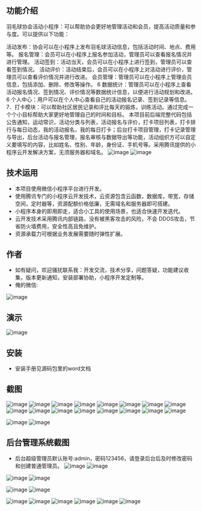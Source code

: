 ## 功能介绍 

 羽毛球协会活动小程序：可以帮助协会更好地管理活动和会员，提高活动质量和参与度。可以提供以下功能：

活动发布：协会可以在小程序上发布羽毛球活动信息，包括活动时间、地点、费用等。
报名管理：会员可以在小程序上报名参加活动，管理员可以查看报名情况并进行管理。
活动签到：活动当天，会员可以在小程序上进行签到，管理员可以查看签到情况。
活动评价：活动结束后，会员可以在小程序上对活动进行评价，管理员可以查看评价情况并进行改进。
会员管理：管理员可以在小程序上管理会员信息，包括添加、删除、修改等操作。 6 数据统计：管理员可以在小程序上查看活动报名情况、签到情况、评价情况等数据统计信息，以便进行活动规划和改进。 6 个人中心：用户可以在个人中心查看自己的活动报名记录、签到记录等信息。 7．打卡模块：可以帮助社区居民记录和评比每天的锻炼，训练活动。通过完成一个个小目标帮助大家更好地管理自己的时间和目标。
本项目前后端完整代码包括公告通知，运动常识，活动分类与列表，活动报名与评价，打卡项目列表，打卡排行与每日动态，我的活动报名，我的每日打卡；后台打卡项目管理，打卡记录管理与导出，后台活动与报名管理，报名审核与数据导出等功能，活动组织方可以自定义要填写的内容，比如姓名、性别、年龄，身份证、手机号等。采用腾讯提供的小程序云开发解决方案，无须服务器和域名。
![image](https://github.com/dingyuanyind/WeYu/assets/92237001/551c1d4b-d601-44d0-bfff-1546dbedb49c)
![image](https://github.com/dingyuanyind/WeYu/assets/92237001/2f526724-63cc-40f2-af42-4d007a676983)


## 技术运用
- 本项目使用微信小程序平台进行开发。
- 使用腾讯专门的小程序云开发技术，云资源包含云函数，数据库，带宽，存储空间，定时器等，资源配额价格低廉，无需域名和服务器即可搭建。
- 小程序本身的即用即走，适合小工具的使用场景，也适合快速开发迭代。
- 云开发技术采用腾讯内部链路，没有被黑客攻击的风险，不会 DDOS攻击，节省防火墙费用，安全性高且免维护。
- 资源承载力可根据业务发展需要随时弹性扩展。  



## 作者
- 如有疑问，欢迎骚扰联系我：开发交流，技术分享，问题答疑，功能建议收集，版本更新通知，安装部署协助，小程序开发定制等。
- 俺的微信: 
 
![image](https://github.com/dingyuanyind/WeYu/assets/92237001/86009bbc-723a-4c1b-b865-7e12db51c153)



## 演示 
 ![image](https://github.com/dingyuanyind/WeYu/assets/92237001/af4f95cc-faee-43f6-a1de-8c3dd9077477)


## 安装

- 安装手册见源码包里的word文档
 

## 截图

![image](https://github.com/dingyuanyind/WeYu/assets/92237001/d89eadb4-619f-4773-81db-4974cf3d8a10)
![image](https://github.com/dingyuanyind/WeYu/assets/92237001/10305f07-7e09-4869-8b80-5949c91f95a8)
![image](https://github.com/dingyuanyind/WeYu/assets/92237001/2619bd49-e145-4d79-847e-ea99f0b903e8)
![image](https://github.com/dingyuanyind/WeYu/assets/92237001/44d38248-6de2-45dd-b6b3-bdcb32fd92a7)
![image](https://github.com/dingyuanyind/WeYu/assets/92237001/ff26572e-ceb9-4d14-b7f3-8cb4b0d0cb04)
![image](https://github.com/dingyuanyind/WeYu/assets/92237001/56342439-9ebe-4a5d-a6bd-487d516bbf07)
![image](https://github.com/dingyuanyind/WeYu/assets/92237001/279e02fe-e1d2-4b67-8fd2-db543cdfc671)
![image](https://github.com/dingyuanyind/WeYu/assets/92237001/87ce4248-277e-4784-8fdf-682e0c8827be)
![image](https://github.com/dingyuanyind/WeYu/assets/92237001/a1ce574e-a0b7-4a70-b736-056db2e22e2d)
![image](https://github.com/dingyuanyind/WeYu/assets/92237001/825819d0-3283-44d5-8ce0-6d85ef01e70d)
![image](https://github.com/dingyuanyind/WeYu/assets/92237001/a020c814-f303-4501-921d-66f214dd983d)
![image](https://github.com/dingyuanyind/WeYu/assets/92237001/46128d56-57f6-4773-9962-0ef326216260)
![image](https://github.com/dingyuanyind/WeYu/assets/92237001/fd02b4c5-875e-4883-ac90-dd0032fd3bd4)
![image](https://github.com/dingyuanyind/WeYu/assets/92237001/5afe32c5-7ebf-490d-bd48-94d565609658)
![image](https://github.com/dingyuanyind/WeYu/assets/92237001/9bad053f-fea4-455b-a863-eeaa2eedd070)
![image](https://github.com/dingyuanyind/WeYu/assets/92237001/a2db4352-b58f-4c44-9253-2737464ca057)

![image](https://github.com/dingyuanyind/WeYu/assets/92237001/c39896f9-4339-4a97-9d90-3c09d37d5a66)
![image](https://github.com/dingyuanyind/WeYu/assets/92237001/f9dd621a-9c92-4e8d-b866-665214efd452)



 

## 后台管理系统截图 
- 后台超级管理员默认账号:admin，密码123456，请登录后台后及时修改密码和创建普通管理员。
![image](https://github.com/dingyuanyind/WeYu/assets/92237001/d02d6a7b-b904-4ebd-ab10-ced953e7dda7)
![image](https://github.com/dingyuanyind/WeYu/assets/92237001/d1c0c5b8-ee9f-41a3-9aae-35e5fbf479eb)

![image](https://github.com/dingyuanyind/WeYu/assets/92237001/f164d6fe-1ee0-41f5-bcd2-a5bc0423666c)
![image](https://github.com/dingyuanyind/WeYu/assets/92237001/2dafc7b6-c762-40a8-9b25-ee7a0f3fc998)

![image](https://github.com/dingyuanyind/WeYu/assets/92237001/14125e7e-5815-4c8e-bd8c-9c4bc40d7138)
![image](https://github.com/dingyuanyind/WeYu/assets/92237001/ec4b990a-a468-4ddd-9cd4-0a34b5487bad)

![image](https://github.com/dingyuanyind/WeYu/assets/92237001/de084a24-e572-4fcc-855d-8db6aaa76d17)
![image](https://github.com/dingyuanyind/WeYu/assets/92237001/f68d040c-6829-4eaa-88ac-ec8ad4aa5cd8)
![image](https://github.com/dingyuanyind/WeYu/assets/92237001/fc38747c-5f40-4ab0-ae56-ad7c54fcc281)
![image](https://github.com/dingyuanyind/WeYu/assets/92237001/398b2275-a1a8-477f-a1a1-6280d6bc1234)
![image](https://github.com/dingyuanyind/WeYu/assets/92237001/4ab5859a-b18c-4bc6-843d-72555d2b35ef)
![image](https://github.com/dingyuanyind/WeYu/assets/92237001/b8bff8cd-ef75-48fa-9f0b-e4e8298563f9)















